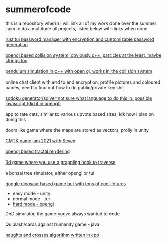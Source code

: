 # summerofcode

this is a repository wherin i will link all of my work done over the summer<br>
i aim to do a multitude of projects, listed below with links when done<br>
<br>
[rust tui password manager with encryption and customizable password generation](https://github.com/crypticC0der/passman)<br><br>
[opengl based collision system, obviously c++, particles at the least, maybe strings too](https://github.com/crypticC0der/collisionSystem)<br><br>
[pendulum simulation in c++ with open gl, works in the collision system](https://github.com/crypticC0der/collisionSystem)<br><br>
online chat client with end to end encryption, profile pictures and coloured names, need to find out how to do public/private key shit<br><br>
[sodoku generator/solver not sure what language to do this in, possible javascript (did it in opengl)](https://github.com/crypticC0der/Sudoku-cpp)<br><br>
app to rate cats, similar to various upvote based sites, idk how i plan on doing this<br><br>
doom like game where the maps are stored as vectors, prolly in unity<br><br>
[GMTK game jam 2021 with Seven](https://github.com/crypticC0der/OppositeAttraction)<br><br>
[opengl based fractal rendering](https://github.com/crypticC0der/Fractal)<br><br>
[3d game where you use a grappling hook to traverse](https://github.com/crypticC0der/HookShot3D)<br><br>
a bonsai tree simulator, either opengl or tui<br><br>
[google dinosaur based game but with tons of cool fetures](https://github.com/crypticC0der/Stickrun)
 - easy mode - unity<br>
 - normal mode - tui <br>
 - [hard mode - opengl](https://github.com/crypticC0der/Stickrun)

<a/>

DnD simulator, the game youve always wanted to code<br><br>
Quiplash/cards against humanity game - java<br><br>
[naughts and crosses algorithm written in cpp](https://github.com/crypticC0der/naughts-n-crosses)

